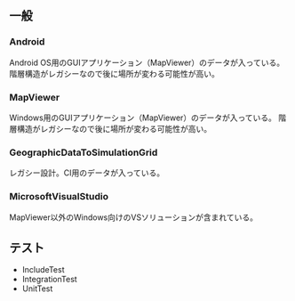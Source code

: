 ## 一般

### Android
Android OS用のGUIアプリケーション（MapViewer）のデータが入っている。
階層構造がレガシーなので後に場所が変わる可能性が高い。

### MapViewer
Windows用のGUIアプリケーション（MapViewer）のデータが入っている。
階層構造がレガシーなので後に場所が変わる可能性が高い。

### GeographicDataToSimulationGrid
レガシー設計。CI用のデータが入っている。

### MicrosoftVisualStudio
MapViewer以外のWindows向けのVSソリューションが含まれている。

## テスト

* IncludeTest
* IntegrationTest
* UnitTest
